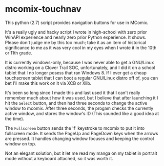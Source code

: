 # mcomix-touchnav
This python (2.7) script provides navigation buttons for use in MComix.

It's a really ugly and hacky script I wrote in high-school with zero prior
WinAPI experience and nearly zero prior Python experience. It shows.
Please don't judge me by this too much; take it as an item of historical
significance to me as it was very cool in my eyes when I wrote it in the 10th
or 11th grade.

It is currently windows-only, because I was never able to get a GNU/Linux distro
working on a Clover Trail SOC, unfortunately, and I did it on a school tablet
that I no longer posess that ran Windows 8. If I ever get a cheap touchscreen
tablet that I can boot a regular GNU/Linux distro off of, you can bet I'll
make this work on it via XCB or Xlib.

It's been so long since I made this and last used it that I can't really
remember much about how it was used, but I believe that after launching it I
hit the `Select` button, and then had three seconds to change the active
window to mcomix. After three seconds, the progam checks the currently active
window, and stores the window's ID (This sounded like a good idea at the time).

The `Fullscreen` button sends the 'f' keystroke to mcomix to put it into
fullscreen mode. It sends the PageUp and PageDown keys when the arrows are
pressed. It handles changing window focuses and keeping the control window on top.

Not an elegant solution, but it let me read my manga on my tablet in portrait
mode without a keyboard attached, so it was worth it.
